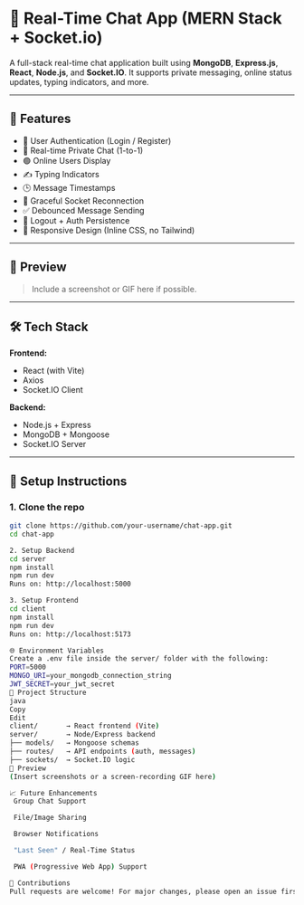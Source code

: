 # 💬 Real-Time Chat App (MERN Stack + Socket.io)

A full-stack real-time chat application built using **MongoDB**, **Express.js**, **React**, **Node.js**, and **Socket.IO**. It supports private messaging, online status updates, typing indicators, and more.

---

## 🚀 Features

- 🔐 User Authentication (Login / Register)
- 👥 Real-time Private Chat (1-to-1)
- 🟢 Online Users Display
- ✍️ Typing Indicators
- 🕒 Message Timestamps
- 🔁 Graceful Socket Reconnection
- ✅ Debounced Message Sending
- 🔐 Logout + Auth Persistence
- 📱 Responsive Design (Inline CSS, no Tailwind)

---

## 📸 Preview

> Include a screenshot or GIF here if possible.

---

## 🛠️ Tech Stack

**Frontend:**
- React (with Vite)
- Axios
- Socket.IO Client

**Backend:**
- Node.js + Express
- MongoDB + Mongoose
- Socket.IO Server

---

## 🔧 Setup Instructions

### 1. Clone the repo

```bash
git clone https://github.com/your-username/chat-app.git
cd chat-app

2. Setup Backend
cd server
npm install
npm run dev
Runs on: http://localhost:5000

3. Setup Frontend
cd client
npm install
npm run dev
Runs on: http://localhost:5173

🌐 Environment Variables
Create a .env file inside the server/ folder with the following:
PORT=5000
MONGO_URI=your_mongodb_connection_string
JWT_SECRET=your_jwt_secret
📂 Project Structure
java
Copy
Edit
client/       → React frontend (Vite)
server/       → Node/Express backend
├── models/   → Mongoose schemas
├── routes/   → API endpoints (auth, messages)
├── sockets/  → Socket.IO logic
📸 Preview
(Insert screenshots or a screen-recording GIF here)

📈 Future Enhancements
 Group Chat Support

 File/Image Sharing

 Browser Notifications

 "Last Seen" / Real-Time Status

 PWA (Progressive Web App) Support

🤝 Contributions
Pull requests are welcome! For major changes, please open an issue first to discuss what you’d like to improve or add.
